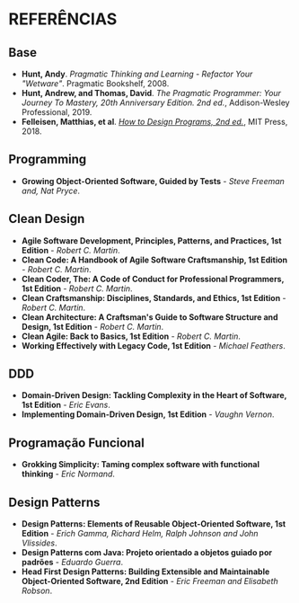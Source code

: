 # REFERÊNCIAS

## Base

- **Hunt, Andy**. _Pragmatic Thinking and Learning - Refactor Your "Wetware"_. Pragmatic Bookshelf, 2008.
- **Hunt, Andrew, and Thomas, David**. _The Pragmatic Programmer: Your Journey To Mastery, 20th Anniversary Edition. 2nd ed._, Addison-Wesley Professional, 2019.
- **Felleisen, Matthias, et al**. [_How to Design Programs, 2nd ed._](https://htdp.org/ 'How to Design Programs, Second Edition'), MIT Press, 2018.

## Programming

- **Growing Object-Oriented Software, Guided by Tests** - _Steve Freeman and, Nat Pryce_.

## Clean Design

- **Agile Software Development, Principles, Patterns, and Practices, 1st Edition** - _Robert C. Martin_.
- **Clean Code: A Handbook of Agile Software Craftsmanship, 1st Edition** - _Robert C. Martin_.
- **Clean Coder, The: A Code of Conduct for Professional Programmers, 1st Edition** - _Robert C. Martin_.
- **Clean Craftsmanship: Disciplines, Standards, and Ethics, 1st Edition** - _Robert C. Martin_.
- **Clean Architecture: A Craftsman's Guide to Software Structure and Design, 1st Edition** - _Robert C. Martin_.
- **Clean Agile: Back to Basics, 1st Edition** - _Robert C. Martin_.
- **Working Effectively with Legacy Code, 1st Edition** - _Michael Feathers_.

## DDD

- **Domain-Driven Design: Tackling Complexity in the Heart of Software, 1st Edition** - _Eric Evans_.
- **Implementing Domain-Driven Design, 1st Edition** - _Vaughn Vernon_.

## Programação Funcional

- **Grokking Simplicity: Taming complex software with functional thinking** - _Eric Normand_.

## Design Patterns

- **Design Patterns: Elements of Reusable Object-Oriented Software, 1st Edition** - _Erich Gamma, Richard Helm, Ralph Johnson and John Vlissides_.
- **Design Patterns com Java: Projeto orientado a objetos guiado por padrões** - _Eduardo Guerra_.
- **Head First Design Patterns: Building Extensible and Maintainable Object-Oriented Software, 2nd Edition** - _Eric Freeman and Elisabeth Robson_.
